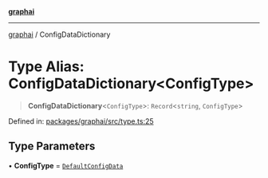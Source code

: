 [**graphai**](../README.md)

***

[graphai](../globals.md) / ConfigDataDictionary

# Type Alias: ConfigDataDictionary\<ConfigType\>

> **ConfigDataDictionary**\<`ConfigType`\>: `Record`\<`string`, `ConfigType`\>

Defined in: [packages/graphai/src/type.ts:25](https://github.com/kawamataryo/graphai/blob/d1a2c5ee2f62deae7af78fb66f65face3cfa29fb/packages/graphai/src/type.ts#L25)

## Type Parameters

• **ConfigType** = [`DefaultConfigData`](DefaultConfigData.md)

